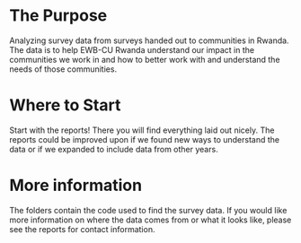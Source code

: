 # The Purpose
Analyzing survey data from surveys handed out to communities in Rwanda.  The data is to help EWB-CU Rwanda understand our impact in the communities we work in and how to better work with and understand the needs of those communities.

# Where to Start
Start with the reports!  There you will find everything laid out nicely.  The reports could be improved upon if we found new ways to understand the data or if we expanded to include data from other years.

# More information
The folders contain the code used to find the survey data.  If you would like more information on where the data comes from or what it looks like, please see the reports for contact information.
